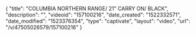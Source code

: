 {
    "title": "COLUMBIA NORTHERN RANGE\/ 21\" CARRY ON\/ BLACK",
    "description": "",
    "videoid": "157100216",
    "date_created": "1522332571",
    "date_modified": "1523376354",
    "type": "captivate",
    "layout": "video",
    "url": "\/v\/47505026579\/157100216"
}